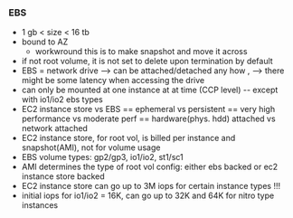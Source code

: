 ### EBS
* 1 gb < size < 16 tb
* bound to AZ  
  * workwround this is to make snapshot and move it across  
* if not root volume, it is not set to delete upon termination by default  
* EBS = network drive --> can be attached/detached any how , --> there might be some latency when accessing the drive  
* can only be mounted at one instance at at time (CCP level)  -- except with io1/io2 ebs types
* EC2 instance store vs EBS == ephemeral vs persistent == very high performance vs moderate perf == hardware(phys. hdd) attached vs network attached     
* EC2 instance store, for root vol, is billed per instance and snapshot(AMI), not for volume usage  
* EBS volume types: gp2/gp3, io1/io2, st1/sc1  
* AMI determines the type of root vol config: either ebs backed or ec2 instance store backed  
* EC2 instance store can go up to 3M iops for certain instance types !!!  
* initial iops for io1/io2 = 16K, can go up to 32K and 64K for nitro type instances
